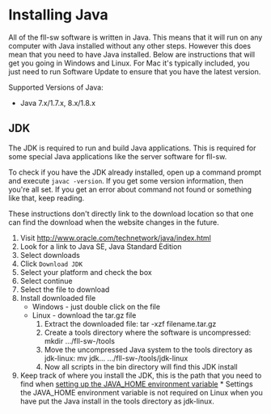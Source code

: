 Installing Java
===============
All of the fll-sw software is written in Java. This means that it will run on any computer with Java installed without any other steps. However this does mean that you need to have Java installed. Below are instructions that will get you going in Windows and Linux. For Mac it's typically included, you just need to run Software Update to ensure that you have the latest version.

Supported Versions of Java:
  * Java 7.x/1.7.x, 8.x/1.8.x

JDK
-----
The JDK is required to run and build Java applications. This is required for some special Java applications like the server software for fll-sw.

To check if you have the JDK already installed, open up a command prompt and execute `javac -version`. If you get some version information, then you're all set. If you get an error about command not found or something like that, keep reading.

These instructions don't directly link to the download location so that one can find the download when the website changes in the future.

  1. Visit http://www.oracle.com/technetwork/java/index.html
  1. Look for a link to Java SE, Java Standard Edition
  1. Select downloads
  1. Click `Download JDK`
  1. Select your platform and check the box
  1. Select continue
  1. Select the file to download
  1. Install downloaded file
      * Windows - just double click on the file
      * Linux - download the tar.gz file
        1. Extract the downloaded file: tar -xzf filename.tar.gz
        2. Create a tools directory where the software is uncompressed: mkdir .../fll-sw-<version>/tools
        3. Move the uncompressed Java system to the tools directory as jdk-linux: mv jdk... .../fll-sw-<version>/tools/jdk-linux
        4. Now all scripts in the bin directory will find this JDK install
  1. Keep track of where you install the JDK, this is the path that you need to find when [setting up the JAVA_HOME environment variable](SettingUpJavaHome.md)
    * Settings the JAVA_HOME environment variable is not required on Linux when you have put the Java install in the tools directory as jdk-linux. 

